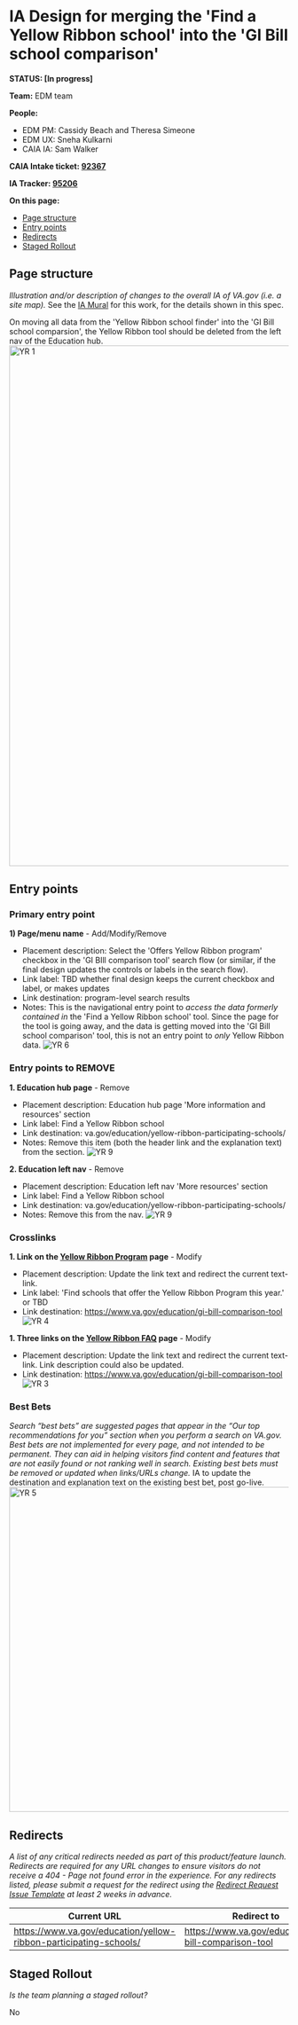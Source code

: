 # IA Design for merging the 'Find a Yellow Ribbon school' into the 'GI Bill school comparison'
**STATUS: [In progress]**

**Team:** EDM team

**People:**
- EDM PM: Cassidy Beach and Theresa Simeone
- EDM UX: Sneha Kulkarni
- CAIA IA: Sam Walker

**CAIA Intake ticket: [92367](https://github.com/department-of-veterans-affairs/va.gov-team/issues/92367)**

**IA Tracker: [95206](https://github.com/department-of-veterans-affairs/va.gov-team/issues/95206)** 

**On this page:**
- [Page structure](#map)
- [Entry points](#nav)
- [Redirects](#redirects)
- [Staged Rollout](#stagedrollout)

## <a name="map"></a>Page structure<br>
*Illustration and/or description of changes to the overall IA of VA.gov (i.e. a site map).* 
See the [IA Mural](https://app.mural.co/t/departmentofveteransaffairs9999/m/departmentofveteransaffairs9999/1726160591523/80254437f9b1756df32f7e73ba96ad8fd6bfbdc4?sender=u40d6eca98d1446001ef20655) for this work, for the details shown in this spec.

On moving all data from the 'Yellow Ribbon school finder' into the 'GI Bill school comparsion', the Yellow Ribbon tool should be deleted from the left nav of the Education hub.
<img width="939" alt="YR 1" src="https://github.com/user-attachments/assets/a9be2a6e-91a5-45e1-9a82-77e995f8e739">


## <a name="nav"></a>Entry points <br>

### Primary entry point

**1) Page/menu name** - Add/Modify/Remove
- Placement description: Select the 'Offers Yellow Ribbon program' checkbox in the 'GI BIll comparison tool' search flow (or similar, if the final design updates the controls or labels in the search flow).
- Link label: TBD whether final design keeps the current checkbox and label, or makes updates
- Link destination: program-level search results
- Notes: This is the navigational entry point to *access the data formerly contained in* the 'Find a Yellow Ribbon school' tool. Since the page for the tool is going away, and the data is getting moved into the 'GI Bill school comparison' tool, this is not an entry point to *only* Yellow Ribbon data.
![YR 6](https://github.com/user-attachments/assets/56d590ce-097d-43c9-8b56-b7622950be65)

### Entry points to REMOVE

**1. Education hub page** - Remove
- Placement description: Education hub page 'More information and resources' section
- Link label: Find a Yellow Ribbon school
- Link destination: va.gov/education/yellow-ribbon-participating-schools/
- Notes: Remove this item (both the header link and the explanation text) from the section.
![YR 9](https://github.com/user-attachments/assets/b1e0d530-0052-496e-829b-a0cbb75d1e3e)

**2. Education left nav** - Remove
- Placement description: Education left nav 'More resources' section
- Link label: Find a Yellow Ribbon school
- Link destination: va.gov/education/yellow-ribbon-participating-schools/
- Notes: Remove this from the nav.
![YR 9](https://github.com/user-attachments/assets/b411f46e-cc38-4574-9c32-1ea30da3e592)

### Crosslinks

**1. Link on the [Yellow Ribbon Program](https://www.va.gov/education/about-gi-bill-benefits/post-9-11/yellow-ribbon-program/) page** - Modify
- Placement description: Update the link text and redirect the current text-link. 
- Link label: 'Find schools that offer the Yellow Ribbon Program this year.' or TBD
- Link destination: https://www.va.gov/education/gi-bill-comparison-tool
![YR 4](https://github.com/user-attachments/assets/04090a8e-8ca6-4463-b3a5-814eb2cd5133)


**1. Three links on the [Yellow Ribbon FAQ](https://www.va.gov/resources/yellow-ribbon-program-faqs/) page** - Modify
- Placement description: Update the link text and redirect the current text-link. Link description could also be updated.
- Link destination: https://www.va.gov/education/gi-bill-comparison-tool
![YR 3](https://github.com/user-attachments/assets/d46adba3-e6b5-43db-87ab-08eeee1a05bd)


 
### <a name="bestbets"></a>Best Bets<br>
*Search “best bets” are suggested pages that appear in the “Our top recommendations for you” section when you perform a search on VA.gov. Best bets are not implemented for every page, and not intended to be permanent.  They can aid in helping visitors find content and features that are not easily found or not ranking well in search. Existing best bets must be removed or updated when links/URLs change.*
IA to update the destination and explanation text on the existing best bet, post go-live.
<img width="586" alt="YR 5" src="https://github.com/user-attachments/assets/adcacd49-6e44-479c-8f1d-2d9c88158612">


## <a name="redirects"></a>Redirects <br>
*A list of any critical redirects needed as part of this product/feature launch. Redirects are required for any URL changes to ensure visitors do not receive a 404 - Page not found error in the experience. For any redirects listed, please submit a request for the redirect using the [Redirect Request Issue Template](https://github.com/department-of-veterans-affairs/va.gov-team/issues/new?assignees=sjcwalker%2C+kristinoletmuskat%2C+strelichl%2C+FranECross&labels=sitewide+CAIA%2C+Sitewide+IA%2C+Public+Websites%2C+VA.gov+frontend%2C+Redirect+request&projects=&template=redirect-request.md&title=Redirect+Request) at least 2 weeks in advance.*  


Current URL | Redirect to | Notes
--- | --- | ---
https://www.va.gov/education/yellow-ribbon-participating-schools/ | https://www.va.gov/education/gi-bill-comparison-tool | 
 


## <a name="stagedrollout"></a>Staged Rollout<br>
*Is the team planning a staged rollout?*

No

